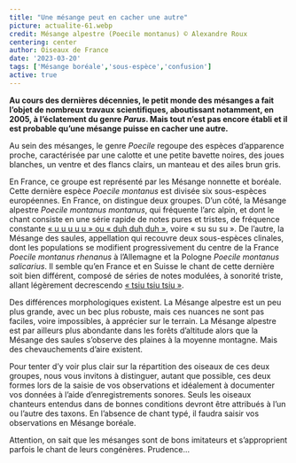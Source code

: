 ```yaml
---
title: "Une mésange peut en cacher une autre"
picture: actualite-61.webp
credit: Mésange alpestre (Poecile montanus) © Alexandre Roux
centering: center
author: Oiseaux de France
date: '2023-03-20'
tags: ['Mésange boréale','sous-espèce','confusion']
active: true
---
```


**Au cours des dernières décennies, le petit monde des mésanges a fait l’objet de nombreux travaux scientifiques, aboutissant notamment, en 2005, à l’éclatement du genre *Parus*. Mais tout n’est pas encore établi et il est probable qu’une mésange puisse en cacher une autre.**

Au sein des mésanges, le genre *Poecile* regoupe des espèces d’apparence proche, caractérisée par une calotte et une petite bavette noires, des joues blanches, un ventre et des flancs clairs, un manteau et des ailes brun gris.

En France, ce groupe est représenté par les Mésange nonnette et boréale. Cette dernière espèce *Poecile montanus* est divisée six sous-espèces européennes. En France, on distingue deux groupes. D’un côté, la Mésange alpestre *Poecile montanus montanus*, qui fréquente l’arc alpin, et dont le chant consiste en une série rapide de notes pures et tristes, de fréquence constante [« u u u u u » ou « duh duh duh »](https://www.faune-aura.org/index.php?m_id=54&mid=5231505), voire « su su su ». De l’autre, la Mésange des saules, appellation qui recouvre deux sous-espèces clinales, dont les populations se modifient progressivement du centre de la France *Poecile montanus rhenanus* à l’Allemagne et la Pologne *Poecile montanus salicarius*. Il semble qu’en France et en Suisse le chant de cette dernière soit bien différent, composé de séries de notes modulées, à sonorité triste, allant légèrement decrescendo [« tsiu tsiu tsiu »](https://www.faune-aura.org/index.php?m_id=54&mid=5989415).

Des différences morphologiques existent. La Mésange alpestre est un peu plus grande, avec un bec plus robuste, mais ces nuances ne sont pas faciles, voire impossibles, à apprécier sur le terrain. La Mésange alpestre est par ailleurs plus abondante dans les forêts d’altitude alors que la Mésange des saules s’observe des plaines à la moyenne montagne. Mais des chevauchements d’aire existent. 

Pour tenter d’y voir plus clair sur la répartition des oiseaux de ces deux groupes, nous vous invitons à distinguer, autant que possible, ces deux formes lors de la saisie de vos observations et idéalement à documenter vos données à l’aide d’enregistrements sonores. Seuls les oiseaux chanteurs entendus dans de bonnes conditions devront être attribués à l’un ou l’autre des taxons. En l’absence de chant typé, il faudra saisir vos observations en Mésange boréale.

Attention, on sait que les mésanges sont de bons imitateurs et s’approprient parfois le chant de leurs congénères. Prudence… 

